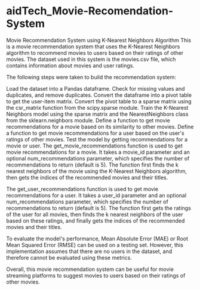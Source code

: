 # aidTech_Movie-Recomendation-System
Movie Recommendation System using K-Nearest Neighbors Algorithm
This is a movie recommendation system that uses the K-Nearest Neighbors algorithm to recommend movies to users based on their ratings of other movies. The dataset used in this system is the movies.csv file, which contains information about movies and user ratings.

The following steps were taken to build the recommendation system:

Load the dataset into a Pandas dataframe.
Check for missing values and duplicates, and remove duplicates.
Convert the dataframe into a pivot table to get the user-item matrix.
Convert the pivot table to a sparse matrix using the csr_matrix function from the scipy.sparse module.
Train the K-Nearest Neighbors model using the sparse matrix and the NearestNeighbors class from the sklearn.neighbors module.
Define a function to get movie recommendations for a movie based on its similarity to other movies.
Define a function to get movie recommendations for a user based on the user's ratings of other movies.
Test the model by getting recommendations for a movie or user.
The get_movie_recommendations function is used to get movie recommendations for a movie. It takes a movie_id parameter and an optional num_recommendations parameter, which specifies the number of recommendations to return (default is 5). The function first finds the k nearest neighbors of the movie using the K-Nearest Neighbors algorithm, then gets the indices of the recommended movies and their titles.

The get_user_recommendations function is used to get movie recommendations for a user. It takes a user_id parameter and an optional num_recommendations parameter, which specifies the number of recommendations to return (default is 5). The function first gets the ratings of the user for all movies, then finds the k nearest neighbors of the user based on these ratings, and finally gets the indices of the recommended movies and their titles.

To evaluate the model's performance, Mean Absolute Error (MAE) or Root Mean Squared Error (RMSE) can be used on a testing set. However, this implementation assumes that there are no users in the dataset, and therefore cannot be evaluated using these metrics.

Overall, this movie recommendation system can be useful for movie streaming platforms to suggest movies to users based on their ratings of other movies.
